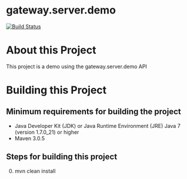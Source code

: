# gateway.server.demo

[![Build Status][build-status-image]][build-status]

[build-status-image]: https://travis-ci.org/kaazing/gateway.server.demo.svg?branch=develop
[build-status]: https://travis-ci.org/kaazing/gateway.server.demo

# About this Project

This project is a demo using the gateway.server.demo API

# Building this Project

## Minimum requirements for building the project
* Java Developer Kit (JDK) or Java Runtime Environment (JRE) Java 7 (version 1.7.0_21) or higher
* Maven 3.0.5

## Steps for building this project
0. mvn clean install
